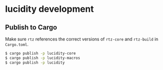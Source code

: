 # lucidity development

## Publish to Cargo

Make sure `rtz` references the correct versions of `rtz-core` and `rtz-build` in `Cargo.toml`.

```bash
$ cargo publish -p lucidity-core
$ cargo publish -p lucidity-macros
$ cargo publish -p lucidity
```